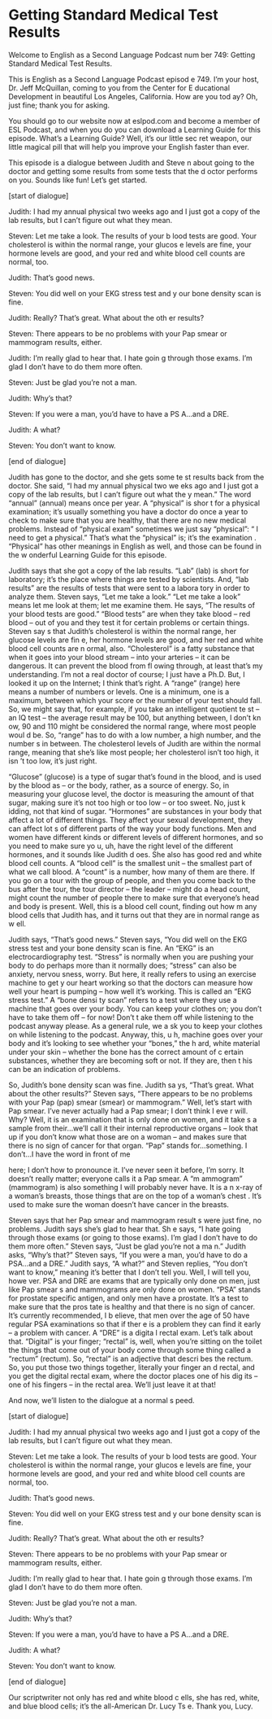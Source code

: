 # Getting Standard Medical Test Results

Welcome to English as a Second Language Podcast num ber 749: Getting Standard Medical Test Results.

This is English as a Second Language Podcast episod e 749.  I’m your host, Dr. Jeff McQuillan, coming to you from the Center for E ducational Development in beautiful Los Angeles, California.  How are you tod ay?  Oh, just fine; thank you for asking.

You should go to our website now at eslpod.com and become a member of ESL Podcast, and when you do you can download a Learning Guide for this episode. What’s a Learning Guide?  Well, it’s our little sec ret weapon, our little magical pill that will help you improve your English faster than  ever.

This episode is a dialogue between Judith and Steve n about going to the doctor and getting some results from some tests that the d octor performs on you. Sounds like fun!  Let’s get started.

[start of dialogue]

Judith:  I had my annual physical two weeks ago and  I just got a copy of the lab results, but I can’t figure out what they mean.

Steven:  Let me take a look.  The results of your b lood tests are good.  Your cholesterol is within the normal range, your glucos e levels are fine, your hormone levels are good, and your red and white blood cell counts are normal, too.

Judith:  That’s good news.

Steven:  You did well on your EKG stress test and y our bone density scan is fine.

Judith:  Really?  That’s great.  What about the oth er results?

Steven:  There appears to be no problems with your Pap smear or mammogram results, either.

Judith:  I’m really glad to hear that.  I hate goin g through those exams.  I’m glad I don’t have to do them more often.

Steven:  Just be glad you’re not a man.

Judith:  Why’s that?

Steven:  If you were a man, you’d have to have a PS A…and a DRE.

Judith:  A what?

Steven:  You don’t want to know.

[end of dialogue]

Judith has gone to the doctor, and she gets some te st results back from the doctor.  She said, “I had my annual physical two we eks ago and I just got a copy of the lab results, but I can’t figure out what the y mean.”  The word “annual” (annual) means once per year.  A “physical” is shor t for a physical examination; it’s usually something you have a doctor do once a year to check to make sure that you are healthy, that there are no new medical  problems.  Instead of “physical exam” sometimes we just say “physical”: “ I need to get a physical.” That’s what the “physical” is; it’s the examination .  “Physical” has other meanings in English as well, and those can be found in the w onderful Learning Guide for this episode.

Judith says that she got a copy of the lab results.   “Lab” (lab) is short for laboratory; it’s the place where things are tested by scientists.  And, “lab results” are the results of tests that were sent to a labora tory in order to analyze them. Steven says, “Let me take a look.”  “Let me take a look” means let me look at them; let me examine them.  He says, “The results of your blood tests are good.” “Blood tests” are when they take blood – red blood – out of you and they test it for certain problems or certain things.  Steven say s that Judith’s cholesterol is within the normal range, her glucose levels are fin e, her hormone levels are good, and her red and white blood cell counts are n ormal, also.  “Cholesterol” is a fatty substance that when it goes into your blood stream – into your arteries – it can be dangerous.  It can prevent the blood from fl owing through, at least that’s my understanding.  I’m not a real doctor of course;  I just have a Ph.D.  But, I looked it up on the Internet; I think that’s right.   A “range” (range) here means a number of numbers or levels.  One is a minimum, one  is a maximum, between which your score or the number of your test should fall.  So, we might say that, for example, if you take an intelligent quotient te st – an IQ test – the average result may be 100, but anything between, I don’t kn ow, 90 and 110 might be considered the normal range, where most people woul d be.  So, “range” has to do with a low number, a high number, and the number s in between.  The cholesterol levels of Judith are within the normal range, meaning that she’s like most people; her cholesterol isn’t too high, it isn ’t too low, it’s just right.

 “Glucose” (glucose) is a type of sugar that’s found  in the blood, and is used by the blood as – or the body, rather, as a source of energy.  So, in measuring your glucose level, the doctor is measuring the amount of that sugar, making sure it’s not too high or too low – or too sweet.  No, just k idding, not that kind of sugar. “Hormones” are substances in your body that affect a lot of different things.  They affect your sexual development, they can affect lot s of different parts of the way your body functions.  Men and women have different kinds or different levels of different hormones, and so you need to make sure yo u, uh, have the right level of the different hormones, and it sounds like Judith d oes.  She also has good red and white blood cell counts.  A “blood cell” is the  smallest unit – the smallest part of what we call blood.  A “count” is a number, how many of them are there.  If you go on a tour with the group of people, and then you  come back to the bus after the tour, the tour director – the leader – might do  a head count, might count the number of people there to make sure that everyone’s  head and body is present. Well, this is a blood cell count, finding out how m any blood cells that Judith has, and it turns out that they are in normal range as w ell.

Judith says, “That’s good news.”  Steven says, “You  did well on the EKG stress test and your bone density scan is fine.  An “EKG” is an electrocardiography test. “Stress” is normally when you are pushing your body  to do perhaps more than it normally does; “stress” can also be anxiety, nervou sness, worry.  But here, it really refers to using an exercise machine to get y our heart working so that the doctors can measure how well your heart is pumping – how well it’s working. This is called an “EKG stress test.”  A “bone densi ty scan” refers to a test where they use a machine that goes over your body.  You can keep your clothes on; you don’t have to take them off – for now!  Don’t t ake them off while listening to the podcast anyway please.  As a general rule, we a sk you to keep your clothes on while listening to the podcast.  Anyway, this, u h, machine goes over your body and it’s looking to see whether your “bones,” the h ard, white material under your skin – whether the bone has the correct amount of c ertain substances, whether they are becoming soft or not.  If they are, then t his can be an indication of problems.

So, Judith’s bone density scan was fine.  Judith sa ys, “That’s great.  What about the other results?”  Steven says, “There appears to  be no problems with your Pap (pap) smear (smear) or mammogram.”  Well, let’s  start with Pap smear.  I’ve never actually had a Pap smear; I don’t think I eve r will.  Why?  Well, it is an examination that is only done on women, and it take s a sample from their…we’ll call it their internal reproductive organs – look that up if you don’t know what those are on a woman – and makes sure that there is  no sign of cancer for that organ.  “Pap” stands for…something.  I don’t…I have  the word in front of me

here; I don’t how to pronounce it.  I’ve never seen  it before, I’m sorry.  It doesn’t really matter; everyone calls it a Pap smear.  A “m ammogram” (mammogram) is also something I will probably never have.  It is a n x-ray of a woman’s breasts, those things that are on the top of a woman’s chest .  It’s used to make sure the woman doesn’t have cancer in the breasts.

Steven says that her Pap smear and mammogram result s were just fine, no problems.  Judith says she’s glad to hear that.  Sh e says, “I hate going through those exams (or going to those exams).  I’m glad I don’t have to do them more often.”  Steven says, “Just be glad you’re not a ma n.”  Judith asks, “Why’s that?” Steven says, “If you were a man, you’d have to do a  PSA…and a DRE.”  Judith says, “A what?” and Steven replies, “You don’t want  to know,” meaning it’s better that I don’t tell you.  Well, I will tell you, howe ver.  PSA and DRE are exams that are typically only done on men, just like Pap smear s and mammograms are only done on women.  “PSA” stands for prostate specific antigen, and only men have a prostate.  It’s a test to make sure that the pros tate is healthy and that there is no sign of cancer.  It’s currently recommended, I b elieve, that men over the age of 50 have regular PSA examinations so that if ther e is a problem they can find it early – a problem with cancer.  A “DRE” is a digita l rectal exam.  Let’s talk about that.  “Digital” is your finger; “rectal” is, well,  when you’re sitting on the toilet the things that come out of your body come through some thing called a “rectum” (rectum).  So, “rectal” is an adjective that descri bes the rectum.  So, you put those two things together, literally your finger an d rectal, and you get the digital rectal exam, where the doctor places one of his dig its – one of his fingers – in the rectal area.  We’ll just leave it at that!

And now, we’ll listen to the dialogue at a normal s peed.

[start of dialogue]

Judith:  I had my annual physical two weeks ago and  I just got a copy of the lab results, but I can’t figure out what they mean.

Steven:  Let me take a look.  The results of your b lood tests are good.  Your cholesterol is within the normal range, your glucos e levels are fine, your hormone levels are good, and your red and white blood cell counts are normal, too.

Judith:  That’s good news.

Steven:  You did well on your EKG stress test and y our bone density scan is fine.

Judith:  Really?  That’s great.  What about the oth er results?

 Steven:  There appears to be no problems with your Pap smear or mammogram results, either.

Judith:  I’m really glad to hear that.  I hate goin g through those exams.  I’m glad I don’t have to do them more often.

Steven:  Just be glad you’re not a man.

Judith:  Why’s that?

Steven:  If you were a man, you’d have to have a PS A…and a DRE.

Judith:  A what?

Steven:  You don’t want to know.

[end of dialogue]

Our scriptwriter not only has red and white blood c ells, she has red, white, and blue blood cells; it’s the all-American Dr. Lucy Ts e.  Thank you, Lucy.






